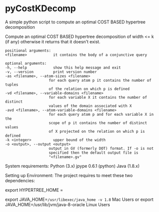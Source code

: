 # pyCostKDecomp
A simple python script to compute an optimal COST BASED hypertree decomposition

Compute an optimal COST BASED hypertree decomposition of width <= k (if any)
otherwise it returns that it doesn't exist.

    positional arguments:
    <filename>            it contains the body of a conjunctive query

    optional arguments:
    -h, --help            show this help message and exit
    -v, --version         print version number
    -as <filename>, --atom-sizes <filename>
                        for each query atom p it contains the number of tuples
                        of the relation on which p is defined
    -vd <filename>, --variable-domains <filename>
                        for each variable X it contains the number of distinct
                        values of the domain associated with X
    -avd <filename>, --atom-variable-domains <filename>
                        for each query atom p and for each variable X in the
                        scope of p it contains the number of distinct values
                        of X projected on the relation on which p is defined
    -k <integer>          upper bound of the width
    -o <output>, --output <output>
                        output in GV (formerly DOT) format. If -o is not
                        specified then the default output file is
                        "<filename>.gv"
    
System requirements:
  Python (3.x)
  jpype 0.6.1 (python)
  Java (1.8.x)
    
    
Setting up Environment:
 The project requires to meet these two dependencies:
    
   export HYPERTREE_HOME = <the root directory of the PyCostkdecomp project>
    
   export JAVA_HOME=`/usr/libexec/java_home -v 1.8` Mac Users
   or export JAVA_HOME=/usr/lib/jvm/java-8-oracle Linux Users

